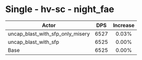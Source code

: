 # Single - hv-sc - night_fae
| Actor | DPS | Increase |
|---|:---:|:---:|
|uncap_blast_with_sfp_only_misery|6527|0.03%|
|uncap_blast_with_sfp|6525|0.00%|
|Base|6525|0.00%|
